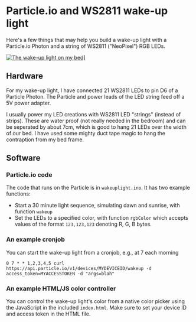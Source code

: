 # Particle.io and WS2811 wake-up light

Here's a few things that may help you build a wake-up light with a Particle.io Photon and a string of WS2811 ("NeoPixel") RGB LEDs.

<a href="http://www.youtube.com/watch?v=mR70EShMsQE" target="_blank">![The wake-up light on my bed](http://img.youtube.com/vi/mR70EShMsQE/0.jpg)]</a>

## Hardware

For my wake-up light, I have connected 21 WS2811 LEDs to pin D6 of a Particle Photon. The Particle and power leads of the LED string feed off a 5V power adapter. 

I usually power my LED creations with WS2811 LED "strings" (instead of strips). These are water proof (not really needed in the bedroom) and can be seperated by about 7cm, which is good to hang 21 LEDs over the width of our bed. I have used some mighty duct tape magic to hang the contraption from my bed frame.

## Software

### Particle.io code

The code that runs on the Particle is in `wakeuplight.ino`. It has two example functions:

* Start a 30 minute light sequence, simulating dawn and sunrise, with function `wakeup`
* Set the LEDs to a specified color, with function `rgbColor` which accepts values of the format `123,123,123` denoting R, G, B bytes.

### An example cronjob

You can start the wake-up light from a cronjob, e.g., at 7 each morning

```
0 7 * * 1,2,3,4,5 curl https://api.particle.io/v1/devices/MYDEVICEID/wakeup -d access_token=MYACCESSTOKEN -d "args=blah"
```

### An example HTML/JS color controller

You can control the wake-up light's color from a native color picker using the JavaScript in the included `index.html`. Make sure to set your device ID and access token in the HTML file.
